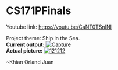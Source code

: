 # CS171PFinals
Youtube link: https://youtu.be/CaNT0TSnINI

Project theme: Ship in the Sea.
<br>
<b> Current output:</b>
<a href="https://ibb.co/1XfygdT"><img src="https://i.ibb.co/1XfygdT/Capture.png" alt="Capture" border="0"></a>
<br>
<b> Actual picture: </b>
<a href="https://ibb.co/f9LwDfQ"><img src="https://i.ibb.co/f9LwDfQ/121212.jpg" alt="121212" border="0"></a>
<br>

~Khian Orland Juan
